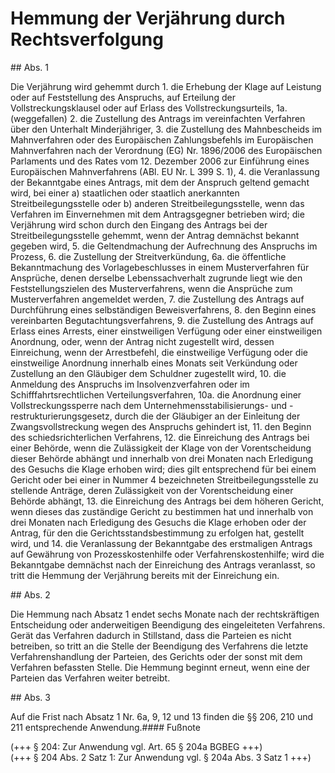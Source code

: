 # Hemmung der Verjährung durch Rechtsverfolgung



\#\# Abs. 1

 Die Verjährung wird gehemmt durch  1\.
 die Erhebung der Klage auf Leistung oder auf Feststellung des Anspruchs, auf Erteilung der Vollstreckungsklausel oder auf Erlass des Vollstreckungsurteils,
 1a.
 (weggefallen)
 2\.
 die Zustellung des Antrags im vereinfachten Verfahren über den Unterhalt Minderjähriger,
 3\.
 die Zustellung des Mahnbescheids im Mahnverfahren oder des Europäischen Zahlungsbefehls im Europäischen Mahnverfahren nach der Verordnung (EG) Nr. 1896/2006 des Europäischen Parlaments und des Rates vom 12\. Dezember 2006 zur Einführung eines Europäischen Mahnverfahrens (ABl. EU Nr. L 399 S. 1\),
 4\.
 die Veranlassung der Bekanntgabe eines Antrags, mit dem der Anspruch geltend gemacht wird, bei einer  a)
 staatlichen oder staatlich anerkannten Streitbeilegungsstelle oder
 b)
 anderen Streitbeilegungsstelle, wenn das Verfahren im Einvernehmen mit dem Antragsgegner betrieben wird;
die Verjährung wird schon durch den Eingang des Antrags bei der Streitbeilegungsstelle gehemmt, wenn der Antrag demnächst bekannt gegeben wird,
 5\.
 die Geltendmachung der Aufrechnung des Anspruchs im Prozess,
 6\.
 die Zustellung der Streitverkündung,
 6a.
 die öffentliche Bekanntmachung des Vorlagebeschlusses in einem Musterverfahren für Ansprüche, denen derselbe Lebenssachverhalt zugrunde liegt wie den Feststellungszielen des Musterverfahrens, wenn die Ansprüche zum Musterverfahren angemeldet werden,
 7\.
 die Zustellung des Antrags auf Durchführung eines selbständigen Beweisverfahrens,
 8\.
 den Beginn eines vereinbarten Begutachtungsverfahrens,
 9\.
 die Zustellung des Antrags auf Erlass eines Arrests, einer einstweiligen Verfügung oder einer einstweiligen Anordnung, oder, wenn der Antrag nicht zugestellt wird, dessen Einreichung, wenn der Arrestbefehl, die einstweilige Verfügung oder die einstweilige Anordnung innerhalb eines Monats seit Verkündung oder Zustellung an den Gläubiger dem Schuldner zugestellt wird,
 10\.
 die Anmeldung des Anspruchs im Insolvenzverfahren oder im Schifffahrtsrechtlichen Verteilungsverfahren,
 10a.
 die Anordnung einer Vollstreckungssperre nach dem Unternehmensstabilisierungs\- und \-restrukturierungsgesetz, durch die der Gläubiger an der Einleitung der Zwangsvollstreckung wegen des Anspruchs gehindert ist,
 11\.
 den Beginn des schiedsrichterlichen Verfahrens,
 12\.
 die Einreichung des Antrags bei einer Behörde, wenn die Zulässigkeit der Klage von der Vorentscheidung dieser Behörde abhängt und innerhalb von drei Monaten nach Erledigung des Gesuchs die Klage erhoben wird; dies gilt entsprechend für bei einem Gericht oder bei einer in Nummer 4 bezeichneten Streitbeilegungsstelle zu stellende Anträge, deren Zulässigkeit von der Vorentscheidung einer Behörde abhängt,
 13\.
 die Einreichung des Antrags bei dem höheren Gericht, wenn dieses das zuständige Gericht zu bestimmen hat und innerhalb von drei Monaten nach Erledigung des Gesuchs die Klage erhoben oder der Antrag, für den die Gerichtsstandsbestimmung zu erfolgen hat, gestellt wird, und
 14\.
 die Veranlassung der Bekanntgabe des erstmaligen Antrags auf Gewährung von Prozesskostenhilfe oder Verfahrenskostenhilfe; wird die Bekanntgabe demnächst nach der Einreichung des Antrags veranlasst, so tritt die Hemmung der Verjährung bereits mit der Einreichung ein.


\#\# Abs. 2

 Die Hemmung nach Absatz 1 endet sechs Monate nach der rechtskräftigen Entscheidung oder anderweitigen Beendigung des eingeleiteten Verfahrens. Gerät das Verfahren dadurch in Stillstand, dass die Parteien es nicht betreiben, so tritt an die Stelle der Beendigung des Verfahrens die letzte Verfahrenshandlung der Parteien, des Gerichts oder der sonst mit dem Verfahren befassten Stelle. Die Hemmung beginnt erneut, wenn eine der Parteien das Verfahren weiter betreibt.

\#\# Abs. 3

 Auf die Frist nach Absatz 1 Nr. 6a, 9, 12 und 13 finden die §§ 206, 210 und 211 entsprechende Anwendung.#### Fußnote

(\+\+\+ § 204: Zur Anwendung vgl. Art. 65 § 204a BGBEG \+\+\+)   
(\+\+\+ § 204 Abs. 2 Satz 1: Zur Anwendung vgl. § 204a Abs. 3 Satz 1 \+\+\+) 

